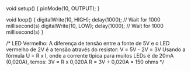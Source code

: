 void setup()
{
  pinMode(10, OUTPUT);
}

void loop()
{
  digitalWrite(10, HIGH);
  delay(1000); // Wait for 1000 millisecond(s)
  digitalWrite(10, LOW);
  delay(1000); // Wait for 1000 millisecond(s)
}

/* LED Vermelho:
A diferença de tensão entre a fonte de 5V e o LED vermelho de 2V é a tensão através do resistor:
V = 5V - 2V = 3V
Usando a fórmula U = R x I, onde a corrente típica para muitos LEDs é de 20mA (0,020A), temos:
3V = R x 0,020A
R = 3V ÷ 0,020A = 150 ohms */